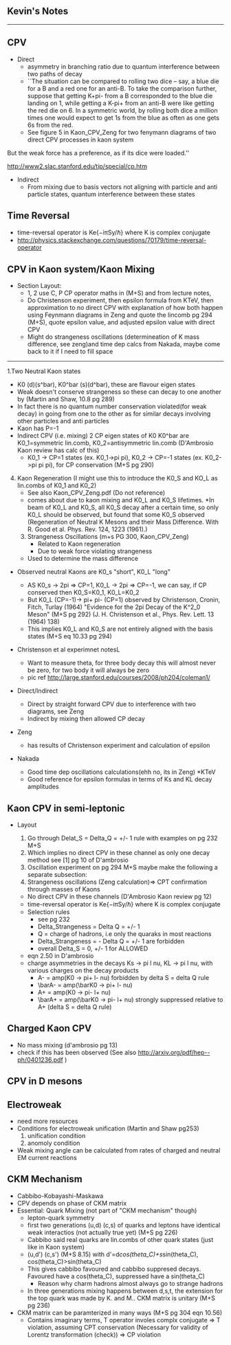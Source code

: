 Kevin's Notes
-------------
-------------

CPV
---
* Direct
  * asymmetry in branching ratio due to quantum interference between two paths of decay
  * ``The situation can be compared to rolling two dice – say, a blue die for a B and a red one for an anti-B.  To take the comparison further, suppose that getting K+pi- from a B corresponded to the blue die landing on 1, while getting a K-pi+ from an anti-B were like getting the red die on 6. In a symmetric world, by rolling both dice a million times one would expect to get 1s from the blue as often as one gets 6s from the red.
  * See figure 5 in Kaon_CPV_Zeng for two fenymann diagrams of two direct CPV processes in kaon system

But the weak force has a preference, as if its dice were loaded.''

http://www2.slac.stanford.edu/tip/special/cp.htm

* Indirect
  * From mixing due to basis vectors not aligning with particle and anti particle states, quantum interference between these states

Time Reversal
-------------
  * time-reversal operator is Ke{−iπSy/ℏ} where K is complex conjugate
  * http://physics.stackexchange.com/questions/70179/time-reversal-operator
 
CPV in Kaon system/Kaon Mixing
-----------------------------

* Section Layout:
  * 1, 2 use C, P CP operator maths in (M+S) and from lecture notes,
  * Do Christenson experiment, then epsilon formula from KTeV, then approximation to no direct CPV with explanation of how both happen using Feynmann diagrams in Zeng and quote the lincomb pg 294 (M+S), quote epsilon value, and adjusted epsilon value with direct CPV 
  * Might do strangeness oscillations (determineation of K mass difference, see zeng)and time dep calcs from Nakada, maybe come back to it if I need to fill space

----------------------------
1.Two Neutral Kaon states
  * K0 (d)(s^bar), K0^bar (s)(d^bar), these are flavour eigen states
  * Weak doesn't conserve strangeness so these can decay to one another by (Martin and Shaw, 10.8 pg 289)
  * In fact there is no quantum number conservation violated(for weak decay) in going from one to the other as for similar decays involving other particles and anti particles
  * Kaon has P=-1
* Indirect CPV (i.e. mixing)
2 CP eigen states of K0 K0^bar are K0_1=symmetric lin.comb, K0_2=antisymmetric lin.comb (D'Ambrosio Kaon review has calc of this)
  * K0_1 -> CP=1 states (ex. K0_1->pi pi), K0_2 -> CP=-1 states (ex. K0_2->pi pi pi), for CP conservation (M+S pg 290)
4. Kaon Regeneration (I might use this to introduce the K0_S and KO_L as lin.combs of K0_1 and K0_2)
    * See also Kaon_CPV_Zeng.pdf (Do not reference)
    * comes about due to kaon mixing and K0_L and K0_S lifetimes.
    *In beam of K0_L and K0_S, all K0_S decay after a certain time, so only K0_L should be observed, but found that some K0_S observed (Regeneration of Neutral K Mesons and their Mass Difference. With R. Good et al. Phys. Rev. 124, 1223 (1961).)
    3. Strangeness Oscillations (m+s PG 300, Kaon_CPV_Zeng)
      	* Related to Kaon regeneration
        * Due to weak force violating strangeness
	* Used to determine the mass difference
* Observed neutral Kaons are K0_s "short", K0_L "long" 
  * AS K0_s -> 2pi => CP=1, K0_L -> 2pi => CP=-1, we can say, if CP conserved then K0_S=K0_1, K0_L=K0_2
  * But K0_L (CP=-1)-> pi+ pi- (CP=1) observed by Christenson, Cronin, Fitch, Turlay (1964) "Evidence for the 2pi Decay of the K^2_0 Meson" (M+S pg 292) (J. H. Christenson et al., Phys. Rev. Lett. 13 (1964) 138) 
  * This implies K0_L and K0_S are not entirely aligned with the basis states (M+S eq 10.33 pg 294)
* Christenson et al experimnet notesL
  * Want to measure theta, for three body decay this will almost never be zero, for two body it will always be zero
  * pic ref http://large.stanford.edu/courses/2008/ph204/coleman1/  
  
* Direct/Indirect
  * Direct by straight forward CPV due to interference with two diagrams, see Zeng
  * Indirect by mixing then allowed CP decay
* Zeng
  * has results of Christenson experiment and calculation of epsilon
* Nakada
  * Good time dep oscillations calculations(ehh no, its in Zeng)
*KTeV
  * Good reference for epsilon formulas in terms of Ks and KL decay amplitudes

Kaon CPV in semi-leptonic
--------------------------
* Layout
  1. Go through Delat_S = Delta_Q = +/- 1 rule with examples on pg 232 M+S
  2. Which implies no direct CPV in these channel as only one decay method see [1] pg 10 of D'ambrosio
  3. Oscillation experiment on pg 294 M+S 
     maybe make the following a separate subsection:
  4. Strangeness oscillations (Zeng calculation)=> CPT confirmation through masses of Kaons

  * No direct CPV in these channels (D'Ambrosio Kaon review pg 12)
  * time-reversal operator is Ke{−iπSy/ℏ} where K is complex conjugate
  * Selection rules
    * see pg 232
    * Delta_Strangeness = Delta Q = +/- 1
    * Q = charge of hadrons, i.e only the quaraks in most reactions
    * Delta_Strangeness =  - Delta Q = +/- 1 are forbidden
    * overall Delta_S = 0, +/- 1 for ALLOWED
  * eqn 2.50 in D'ambrosio
  * charge asymmetries in the decays Ks -> pi l nu, KL -> pi l nu, with various charges on the decay products
    * A- = amp(K0 -> pi+ l- nu) forbidden by delta S = delta Q rule
    * \barA- = amp(\barK0 -> pi+ l- nu) 
    * A+ = amp(K0 -> pi- l+ nu) 
    * \barA+ = amp(\barK0 -> pi- l+ nu) strongly suppressed relative to A+ (delta S = delta Q rule) 

Charged Kaon CPV
------------------
  * No mass mixing (d'ambrosio pg 13)
  * check if this has been observed (See also http://arxiv.org/pdf/hep--ph/0401236.pdf )

CPV in D mesons
--------------


Electroweak
-----------
* need more resources
* Conditions for electroweak unification (Martin and Shaw pg253)
  1. unification condition
  2. anomoly condition
* Weak mixing angle can be calculated from rates of charged and neutral EM current reactions

CKM Mechanism 
-------------
* Cabbibo-Kobayashi-Maskawa
* CPV depends on phase of CKM matrix
* Essential: Quark Mixing (not part of "CKM mechanism" though)
  * lepton-quark symmetry
  * first two generations (u,d) (c,s) of quarks and leptons have identical weak interactios (not actually true yet) (M+S pg 226) 
  * Cabbibo said real quarks are lin.combs of other quark states (just like in Kaon system)
  * (u,d') (c,s') (M+S 8.15) with d'=d*cos(theta_C)+s*sin(theta_C), cos(theta_C)>sin(theta_C)  
  * This gives cabbibo favoured and cabbibo suppresed decays. Favoured have a cos(theta_C), suppressed have a sin(theta_C)
    * Reason why charm hadrons almost always go to strange hadrons
  * In three generations mixing happens between d,s,t, the extension for the top quark was made by K. and M.. CKM matrix is unitary (M+S pg 236)
* CKM matrix can be paramterized in many ways (M+S pg 304 eqn 10.56)
  * Contains imaginary terms, T operator involes complx conjugate => T violation, assuming CPT conservation (Necessary for validity of Lorentz transformation (check)) => CP violation




